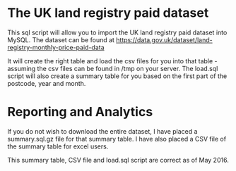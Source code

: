 # The UK land registry paid dataset

This sql script will allow you to import the UK land registry paid dataset into MySQL.
The dataset can be found at https://data.gov.uk/dataset/land-registry-monthly-price-paid-data

It will create the right table and load the csv files for you into that table - assuming the csv files can be found in /tmp on your server.
The load.sql script will also create a summary table for you based on the first part of the postcode, year and month.

# Reporting and Analytics
If you do not wish to download the entire dataset, I have placed a summary.sql.gz file for that summary table.
I have also placed a CSV file of the summary table for excel users.


This summary table, CSV file and load.sql script are correct as of May 2016.
